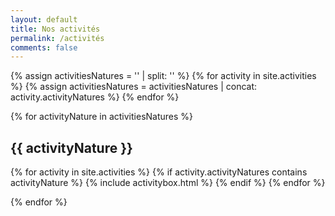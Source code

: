 ```yaml
---
layout: default
title: Nos activités
permalink: /activités
comments: false
---
```


{% assign activitiesNatures = '' | split: '' %}
{% for activity in site.activities %}
{% assign activitiesNatures = activitiesNatures | concat: activity.activityNatures   %}
{% endfor %}

{% for activityNature in activitiesNatures %}

<section class="recent-posts">
    <div class="section-title">
        <h2 id="{{ activityNature | replace: " ","-" }}"><span>{{  activityNature }}</span></h2>
    </div>
    <div class="row listrecent">
 {% for activity in site.activities %}
 {% if activity.activityNatures contains activityNature   %}
 {% include activitybox.html %}
 {% endif %}
 {% endfor %} 
    </div>
</section>

{% endfor %}



